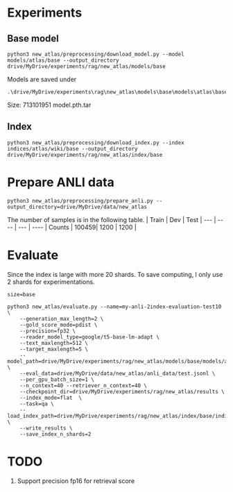 # Experiments

## Base model

```
python3 new_atlas/preprocessing/download_model.py --model models/atlas/base --output_directory drive/MyDrive/experiments/rag/new_atlas/models/base
```

Models are saved under 
```
.\drive/MyDrive/experiments\rag\new_atlas\models\base\models\atlas\base\
```

Size: 713101951 model.pth.tar



## Index
```
python3 new_atlas/preprocessing/download_index.py --index indices/atlas/wiki/base --output_directory drive/MyDrive/experiments/rag/new_atlas/index/base
```


# Prepare ANLI data
```
python3 new_atlas/preprocessing/prepare_anli.py --output_directory=drive/MyDrive/data/new_atlas
```

The number of samples is in the following table.
       | Train | Dev | Test |
   --- | ----  | --- | ---- | 
Counts | 100459| 1200 | 1200 |


# Evaluate
Since the index is large with more 20 shards. To save computing, I only use 2 shards for experimentations. 

```
size=base

python3 new_atlas/evaluate.py --name=my-anli-2index-evaluation-test10 \
    --generation_max_length=2 \
    --gold_score_mode=pdist \
    --precision=fp32 \
    --reader_model_type=google/t5-base-lm-adapt \
    --text_maxlength=512 \
    --target_maxlength=5 \
    --model_path=drive/MyDrive/experiments/rag/new_atlas/models/base/models/atlas/base \
    --eval_data=drive/MyDrive/data/new_atlas/anli_data/test.jsonl \
    --per_gpu_batch_size=1 \
    --n_context=40 --retriever_n_context=40 \
    --checkpoint_dir=drive/MyDrive/experiments/rag/new_atlas/results \
    --index_mode=flat  \
    --task=qa \
    --load_index_path=drive/MyDrive/experiments/rag/new_atlas/index/base/indices/atlas/wiki/base \
    --write_results \
    --save_index_n_shards=2
```

# TODO

1. Support precision fp16 for retrieval score 